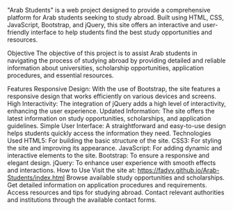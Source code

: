 

"Arab Students" is a web project designed to provide a comprehensive platform for Arab students seeking to study abroad. Built using HTML, CSS, JavaScript, Bootstrap, and jQuery, this site offers an interactive and user-friendly interface to help students find the best study opportunities and resources.

Objective
The objective of this project is to assist Arab students in navigating the process of studying abroad by providing detailed and reliable information about universities, scholarship opportunities, application procedures, and essential resources.

Features
Responsive Design: With the use of Bootstrap, the site features a responsive design that works efficiently on various devices and screens.
High Interactivity: The integration of jQuery adds a high level of interactivity, enhancing the user experience.
Updated Information: The site offers the latest information on study opportunities, scholarships, and application guidelines.
Simple User Interface: A straightforward and easy-to-use design helps students quickly access the information they need.
Technologies Used
HTML5: For building the basic structure of the site.
CSS3: For styling the site and improving its appearance.
JavaScript: For adding dynamic and interactive elements to the site.
Bootstrap: To ensure a responsive and elegant design.
jQuery: To enhance user experience with smooth effects and interactions.
How to Use
Visit the site at: https://fadyv.github.io/Arab-Students/index.html 
Browse available study opportunities and scholarships.
Get detailed information on application procedures and requirements.
Access resources and tips for studying abroad.
Contact relevant authorities and institutions through the available contact forms.
